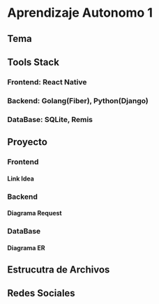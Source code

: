 # Aprendizaje Autonomo 1 

##  Tema


##  Tools Stack
### Frontend: React Native
### Backend: Golang(Fiber), Python(Django)
### DataBase: SQLite, Remis

##  Proyecto
###  Frontend
#### Link Idea

###  Backend
####  Diagrama Request

###  DataBase
####  Diagrama ER

## Estrucutra de Archivos

##  Redes Sociales

